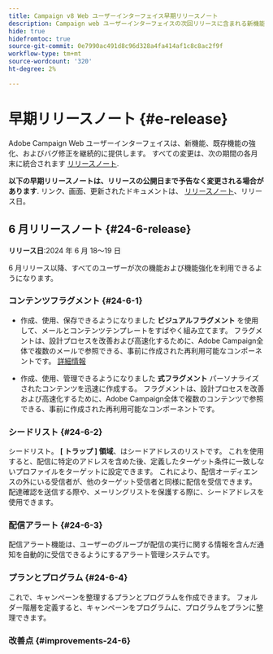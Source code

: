 ```yaml
---
title: Campaign v8 Web ユーザーインターフェイス早期リリースノート
description: Campaign web ユーザーインターフェイスの次回リリースに含まれる新機能を確認する
hide: true
hidefromtoc: true
source-git-commit: 0e7990ac491d8c96d328a4fa414af1c8c8ac2f9f
workflow-type: tm+mt
source-wordcount: '320'
ht-degree: 2%

---
```


# 早期リリースノート {#e-release}

Adobe Campaign Web ユーザーインターフェイスは、新機能、既存機能の強化、およびバグ修正を継続的に提供します。 すべての変更は、次の期間の各月末に統合されます [リリースノート](release-notes.md).

**以下の早期リリースノートは、リリースの公開日まで予告なく変更される場合があります**. リンク、画面、更新されたドキュメントは、 [リリースノート](release-notes.md)、リリース日。

## 6 月リリースノート {#24-6-release}

**リリース日**:2024 年 6 月 18～19 日

6 月リリース以降、すべてのユーザーが次の機能および機能強化を利用できるようになります。

### コンテンツフラグメント {#24-6-1}

* 作成、使用、保存できるようになりました **ビジュアルフラグメント** を使用して、メールとコンテンツテンプレートをすばやく組み立てます。 フラグメントは、設計プロセスを改善および高速化するために、Adobe Campaign全体で複数のメールで参照できる、事前に作成された再利用可能なコンポーネントです。 [詳細情報](../email/fragments.md)

* 作成、使用、管理できるようになりました **式フラグメント** パーソナライズされたコンテンツを迅速に作成する。 フラグメントは、設計プロセスを改善および高速化するために、Adobe Campaign全体で複数のコンテンツで参照できる、事前に作成された再利用可能なコンポーネントです。

### シードリスト {#24-6-2}

シードリスト。 **[ トラップ ] 領域**、はシードアドレスのリストです。 これを使用すると、配信に特定のアドレスを含めた後、定義したターゲット条件に一致しないプロファイルをターゲットに設定できます。 これにより、配信オーディエンスの外にいる受信者が、他のターゲット受信者と同様に配信を受信できます。 配達確認を送信する際や、メーリングリストを保護する際に、シードアドレスを使用できます。

### 配信アラート {#24-6-3}

配信アラート機能は、ユーザーのグループが配信の実行に関する情報を含んだ通知を自動的に受信できるようにするアラート管理システムです。

### プランとプログラム {#24-6-4}

これで、キャンペーンを整理するプランとプログラムを作成できます。 フォルダー階層を定義すると、キャンペーンをプログラムに、プログラムをプランに整理できます。

### 改善点 {#improvements-24-6}

